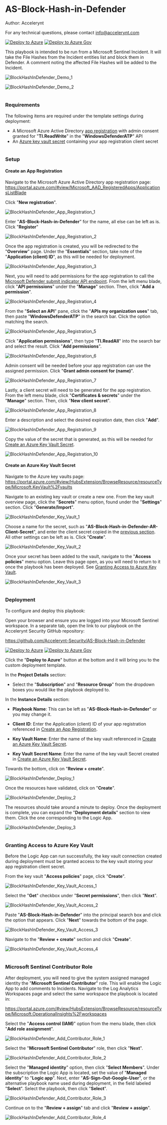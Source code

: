# AS-Block-Hash-in-Defender

Author: Accelerynt

For any technical questions, please contact info@accelerynt.com  

[![Deploy to Azure](https://aka.ms/deploytoazurebutton)](https://portal.azure.com/#create/Microsoft.Template/uri/https%3A%2F%2Fraw.githubusercontent.com%2FAccelerynt-Security%2FAS-Block-Hash-in-Defender%2Fmain%2Fazuredeploy.json)
[![Deploy to Azure Gov](https://aka.ms/deploytoazuregovbutton)](https://portal.azure.us/#create/Microsoft.Template/uri/https%3A%2F%2Fraw.githubusercontent.com%2FAccelerynt-Security%2FAS-Block-Hash-in-Defender%2Fmain%2Fazuredeploy.json)       

This playbook is intended to be run from a Microsoft Sentinel Incident. It will take the File Hashes from the Incident entities list and block them in Defender. A comment noting the affected File Hashes will be added to the Incident.
                                                                                                                                     
![BlockHashInDefender_Demo_1](Images/BlockHashInDefender_Demo_1.png)

![BlockHashInDefender_Demo_2](Images/BlockHashInDefender_Demo_2.png)


#
### Requirements
                                                                                                                                     
The following items are required under the template settings during deployment: 

* A Microsoft Azure Active Directory [app registration](https://github.com/Accelerynt-Security/AS-Block-Hash-in-Defender#create-an-app-registration) with admin consent granted for "**TI.ReadWrite**" in the "**WindowsDefenderATP**" API
* An [Azure key vault secret](https://github.com/Accelerynt-Security/AS-Block-Hash-in-Defender#create-an-azure-key-vault-secret) containing your app registration client secret


# 
### Setup

#### Create an App Registration

Navigate to the Microsoft Azure Active Directory app registration page: https://portal.azure.com/#view/Microsoft_AAD_RegisteredApps/ApplicationsListBlade

Click "**New registration**".

![BlockHashInDefender_App_Registration_1](Images/BlockHashInDefender_App_Registration_1.png)

Enter "**AS-Block-Hash-in-Defender**" for the name, all else can be left as is. Click "**Register**"

![BlockHashInDefender_App_Registration_2](Images/BlockHashInDefender_App_Registration_2.png)

Once the app registration is created, you will be redirected to the "**Overview**" page. Under the "**Essentials**" section, take note of the "**Application (client) ID**", as this will be needed for deployment.

![BlockHashInDefender_App_Registration_3](Images/BlockHashInDefender_App_Registration_3.png)

Next, you will need to add permissions for the app registration to call the [Microsoft Defender submit indicator API endpoint](https://learn.microsoft.com/en-us/microsoft-365/security/defender-endpoint/post-ti-indicator?view=o365-worldwide#permissions). From the left menu blade, click "**API permissions**" under the "**Manage**" section. Then, click "**Add a permission**".

![BlockHashInDefender_App_Registration_4](Images/BlockHashInDefender_App_Registration_4.png)

From the "**Select an API**" pane, click the "**APIs my organization uses**" tab, then paste "**WindowsDefenderATP**" in the search bar. Click the option matching the search.

![BlockHashInDefender_App_Registration_5](Images/BlockHashInDefender_App_Registration_5.png)

Click "**Application permissions**", then type "**TI.ReadAll**" into the search bar and select the result. Click "**Add permissions**".

![BlockHashInDefender_App_Registration_6](Images/BlockHashInDefender_App_Registration_6.png)

Admin consent will be needed before your app registration can use the assigned permission. Click "**Grant admin consent for (name)**".

![BlockHashInDefender_App_Registration_7](Images/BlockHashInDefender_App_Registration_7.png)

Lastly, a client secret will need to be generated for the app registration. From the left menu blade, click "**Certificates & secrets**" under the "**Manage**" section. Then, click "**New client secret**".

![BlockHashInDefender_App_Registration_8](Images/BlockHashInDefender_App_Registration_8.png)

Enter a description and select the desired expiration date, then click "**Add**".

![BlockHashInDefender_App_Registration_9](Images/BlockHashInDefender_App_Registration_9.png)

Copy the value of the secret that is generated, as this will be needed for [Create an Azure Key Vault Secret](https://github.com/Accelerynt-Security/AS-Block-Hash-in-Defender#create-an-azure-key-vault-secret).

![BlockHashInDefender_App_Registration_10](Images/BlockHashInDefender_App_Registration_10.png)


#### Create an Azure Key Vault Secret

Navigate to the Azure key vaults page: https://portal.azure.com/#view/HubsExtension/BrowseResource/resourceType/Microsoft.KeyVault%2Fvaults

Navigate to an existing key vault or create a new one. From the key vault overview page, click the "**Secrets**" menu option, found under the "**Settings**" section. Click "**Generate/Import**".

![BlockHashInDefender_Key_Vault_1](Images/BlockHashInDefender_Key_Vault_1.png)

Choose a name for the secret, such as "**AS-Block-Hash-in-Defender-AR-Client-Secret**", and enter the client secret copied in the [previous section](https://github.com/Accelerynt-Security/AS-Block-Hash-in-Defender#create-an-app-registration). All other settings can be left as is. Click "**Create**". 

![BlockHashInDefender_Key_Vault_2](Images/BlockHashInDefender_Key_Vault_2.png)

Once your secret has been added to the vault, navigate to the "**Access policies**" menu option. Leave this page open, as you will need to return to it once the playbook has been deployed. See [Granting Access to Azure Key Vault](https://github.com/Accelerynt-Security/AS-Block-Hash-in-Defender#granting-access-to-azure-key-vault).

![BlockHashInDefender_Key_Vault_3](Images/BlockHashInDefender_Key_Vault_3.png)


#
### Deployment

To configure and deploy this playbook:
 
Open your browser and ensure you are logged into your Microsoft Sentinel workspace. In a separate tab, open the link to our playbook on the Accelerynt Security GitHub repository:

https://github.com/Accelerynt-Security/AS-Block-Hash-in-Defender

[![Deploy to Azure](https://aka.ms/deploytoazurebutton)](https://portal.azure.com/#create/Microsoft.Template/uri/https%3A%2F%2Fraw.githubusercontent.com%2FAccelerynt-Security%2FAS-Block-Hash-in-Defender%2Fmain%2Fazuredeploy.json)
[![Deploy to Azure Gov](https://aka.ms/deploytoazuregovbutton)](https://portal.azure.us/#create/Microsoft.Template/uri/https%3A%2F%2Fraw.githubusercontent.com%2FAccelerynt-Security%2FAS-Block-Hash-in-Defender%2Fmain%2Fazuredeploy.json)                                             

Click the "**Deploy to Azure**" button at the bottom and it will bring you to the custom deployment template.

In the **Project Details** section:

* Select the "**Subscription**" and "**Resource Group**" from the dropdown boxes you would like the playbook deployed to.  

In the **Instance Details** section:

* **Playbook Name**: This can be left as "**AS-Block-Hash-in-Defender**" or you may change it.

* **Client ID**: Enter the Application (client) ID of your app registration referenced in [Create an App Registration](https://github.com/Accelerynt-Security/AS-Block-Hash-in-Defender#create-an-app-registration).

* **Key Vault Name**: Enter the name of the key vault referenced in [Create an Azure Key Vault Secret](https://github.com/Accelerynt-Security/AS-Block-Hash-in-Defender#create-an-azure-key-vault-secret).

* **Key Vault Secret Name**: Enter the name of the key vault Secret created in [Create an Azure Key Vault Secret](https://github.com/Accelerynt-Security/AS-Block-Hash-in-Defender#create-an-azure-key-vault-secret).

Towards the bottom, click on "**Review + create**". 

![BlockHashInDefender_Deploy_1](Images/BlockHashInDefender_Deploy_1.png)

Once the resources have validated, click on "**Create**".

![BlockHashInDefender_Deploy_2](Images/BlockHashInDefender_Deploy_2.png)

The resources should take around a minute to deploy. Once the deployment is complete, you can expand the "**Deployment details**" section to view them.
Click the one corresponding to the Logic App.

![BlockHashInDefender_Deploy_3](Images/BlockHashInDefender_Deploy_3.png)


#
### Granting Access to Azure Key Vault

Before the Logic App can run successfully, the key vault connection created during deployment must be granted access to the key vault storing your app registration client secret.

From the key vault "**Access policies**" page, click "**Create**".

![BlockHashInDefender_Key_Vault_Access_1](Images/BlockHashInDefender_Key_Vault_Access_1.png)

Select the "**Get**" checkbox under "**Secret permissions**", then click "**Next**".

![BlockHashInDefender_Key_Vault_Access_2](Images/BlockHashInDefender_Key_Vault_Access_2.png)

Paste "**AS-Block-Hash-in-Defender**" into the principal search box and click the option that appears. Click "**Next**" towards the bottom of the page.

![BlockHashInDefender_Key_Vault_Access_3](Images/BlockHashInDefender_Key_Vault_Access_3.png)

Navigate to the "**Review + create**" section and click "**Create**".

![BlockHashInDefender_Key_Vault_Access_4](Images/BlockHashInDefender_Key_Vault_Access_4.png)


#
### Microsoft Sentinel Contributor Role

After deployment, you will need to give the system assigned managed identity the "**Microsoft Sentinel Contributor**" role. This will enable the Logic App to add comments to Incidents. Navigate to the Log Analytics Workspaces page and select the same workspace the playbook is located in:

https://portal.azure.com/#view/HubsExtension/BrowseResource/resourceType/Microsoft.OperationalInsights%2Fworkspaces

Select the "**Access control (IAM)**" option from the menu blade, then click "**Add role assignment**".

![BlockHashInDefender_Add_Contributor_Role_1](Images/BlockHashInDefender_Add_Contributor_Role_1.png)

Select the "**Microsoft Sentinel Contributor**" role, then click "**Next**".

![BlockHashInDefender_Add_Contributor_Role_2](Images/BlockHashInDefender_Add_Contributor_Role_2.png)

Select the "**Managed identity**" option, then click "**Select Members**". Under the subscription the Logic App is located, set the value of "**Managed identity**" to "**Logic app**". Next, enter "**AS-Sign-Out-Google-User**", or the alternative playbook name used during deployment, in the field labeled "**Select**". Select the playbook, then click "**Select**".

![BlockHashInDefender_Add_Contributor_Role_3](Images/BlockHashInDefender_Add_Contributor_Role_3.png)

Continue on to the "**Review + assign**" tab and click "**Review + assign**".

![BlockHashInDefender_Add_Contributor_Role_4](Images/BlockHashInDefender_Add_Contributor_Role_4.png)
